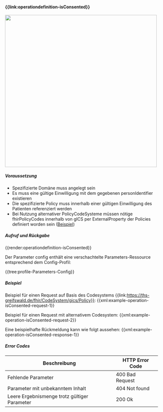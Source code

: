 #### **{{link:operationdefinition-isConsented}}**

<p align="left">
  <img width="500" src="https://www.ths-greifswald.de/wp-content/uploads/2021/06/fhirgateway-gics.png">
</p>

##### **Voraussetzung** 
- Spezifizierte Domäne muss angelegt sein
- Es muss eine gültige Einwilligung mit dem gegebenen personIdentifier existieren
- Die spezifizierte Policy muss innerhalb einer gültigen Einwilligung des Patienten referenziert werden
- Bei Nutzung alternativer PolicyCodeSysteme müssen nötige fhirPolicyCodes innerhalb von gICS per ExternalProperty der Policies definiert worden sein ([Beispiel](https://www.ths-greifswald.de/gics/templates/mii/1.6.f))

##### **Aufruf und Rückgabe**
{{render:operationdefinition-isConsented}}

Der Parameter config enthält eine verschachtelte Parameters-Ressource entsprechend dem Config-Profil:

{{tree:profile-Parameters-Config}}

##### **Beispiel**
Beispiel für einen Request auf Basis des Codesystems {{link:https://ths-greifswald.de/fhir/CodeSystem/gics/Policy}}:
{{xml:example-operation-isConsented-request-1}}

Beispiel für einen Request mit alternativem Codesystem:
{{xml:example-operation-isConsented-request-2}}

Eine beispielhafte Rückmeldung kann wie folgt aussehen:
{{xml:example-operation-isConsented-response-1}}

##### **Error Codes**

| Beschreibung|HTTP Error Code|
--- | --- 
|Fehlende Parameter|400 Bad Request|
|Parameter mit unbekanntem Inhalt|404 Not found|
|Leere Ergebnismenge trotz gültiger Parameter|200 Ok|
